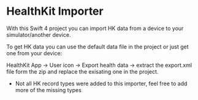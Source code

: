 # HealthKit Importer

With this Swift 4 project you can import HK data from a device to your simulator/another device.

To get HK data you can use the default data file in the project or just get one from your device:

HealthKit App -> User icon -> Export health data -> 
extract the export.xml file form the zip and replace the exisating one in the project.

* Not all HK record types were added to this importer, feel free to add more of the missing types
